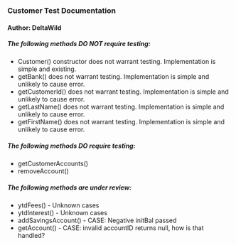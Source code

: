 ### Customer Test Documentation
#### Author: DeltaWild

##### The following methods DO NOT require testing:
* Customer() constructor does not warrant testing. Implementation is simple and existing.
* getBank() does not warrant testing. Implementation is simple and unlikely to cause error.
* getCustomerId() does not warrant testing. Implementation is simple and unlikely to cause error.
* getLastName() does not warrant testing. Implementation is simple and unlikely to cause error.
* getFirstName() does not warrant testing. Implementation is simple and unlikely to cause error.

##### The following methods DO require testing:
* getCustomerAccounts()
* removeAccount()

##### The following methods are under review:
* ytdFees() - Unknown cases
* ytdInterest() - Unknown cases
* addSavingsAccount() - CASE: Negative initBal passed
* getAccount() - CASE: invalid accountID returns null, how is that handled?